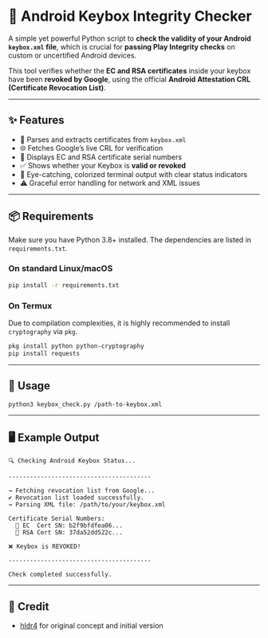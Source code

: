 # 🔐 Android Keybox Integrity Checker

A simple yet powerful Python script to **check the validity of your Android `keybox.xml` file**, which is crucial for **passing Play Integrity checks** on custom or uncertified Android devices.

This tool verifies whether the **EC and RSA certificates** inside your keybox have been **revoked by Google**, using the official **Android Attestation CRL (Certificate Revocation List)**.

---

## ✨ Features

- 🧩 Parses and extracts certificates from `keybox.xml`
- 🌐 Fetches Google’s live CRL for verification
- 🔎 Displays EC and RSA certificate serial numbers
- ✅ Shows whether your Keybox is **valid or revoked**
- 🎨 Eye-catching, colorized terminal output with clear status indicators
- ⚠️ Graceful error handling for network and XML issues

---

## 📦 Requirements

Make sure you have Python 3.8+ installed. The dependencies are listed in `requirements.txt`.

### On standard Linux/macOS

```sh
pip install -r requirements.txt
```

### On Termux

Due to compilation complexities, it is highly recommended to install `cryptography` via `pkg`.

```sh
pkg install python python-cryptography
pip install requests
```
---

## 🚀 Usage

```sh
python3 keybox_check.py /path-to-keybox.xml
```
---

## 🖥️ Example Output

```
🔍 Checking Android Keybox Status...

----------------------------------------

→ Fetching revocation list from Google...
✔ Revocation list loaded successfully.
→ Parsing XML file: /path/to/your/keybox.xml

Certificate Serial Numbers:
  🔹 EC  Cert SN: b2f9bfdfea06...
  🔹 RSA Cert SN: 37da52dd522c...

❌ Keybox is REVOKED!

----------------------------------------

Check completed successfully.
```

---

## 🙌 Credit
- [hldr4](https://gist.github.com/hldr4/b933f584b2e2c3088bcd56eb056587f8) for original concept and initial version
